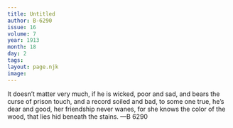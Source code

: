 ```yaml
---
title: Untitled
author: B-6290
issue: 16
volume: 7
year: 1913
month: 18
day: 2
tags:
layout: page.njk
image:
---
```

It doesn’t matter very much, if he is wicked, poor and sad, and bears the curse of prison touch, and a record soiled and bad, to some one true, he’s dear and good, her friendship never wanes, for she knows the color of the wood, that lies hid beneath the stains. —B 6290

